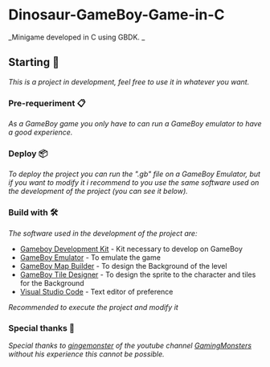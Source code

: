 # Dinosaur-GameBoy-Game-in-C
_Minigame developed in C using GBDK. _ 

## Starting 🚀
_This is a project in development, feel free to use it in whatever you want._

### Pre-requeriment 📋
_As a GameBoy game you only have to can run a GameBoy emulator to have a good experience._

### Deploy 📦
_To deploy the project you can run the ".gb" file  on a GameBoy Emulator, but if you want to modify it i recommend to you use the same software used on the development of the project (you can see it below)._

### Build with 🛠️
_The software used in the development of the project are:_

* [Gameboy Development Kit](https://sourceforge.net/projects/gbdk/files/gbdk-win32/2.95-3/) - Kit necessary to develop on GameBoy
* [GameBoy Emulator](https://bgb.bircd.org/) - To emulate the game
* [GameBoy Map Builder](http://www.devrs.com/gb/hmgd/gbmb.html) - To design the Background of the level
* [GameBoy Tile Designer](http://www.devrs.com/gb/hmgd/gbtd.html) - To design the sprite to the character and tiles for the Background
* [Visual Studio Code](https://code.visualstudio.com/) - Text editor of preference

_Recommended to execute the project and modify it_

### Special thanks 🎁
_Special thanks to [gingemonster](https://github.com/gingemonster) of the youtube channel [GamingMonsters](https://www.youtube.com/channel/UCMMhSfBStEti-Lqzs30HYWw) without his experience this cannot be possible._
